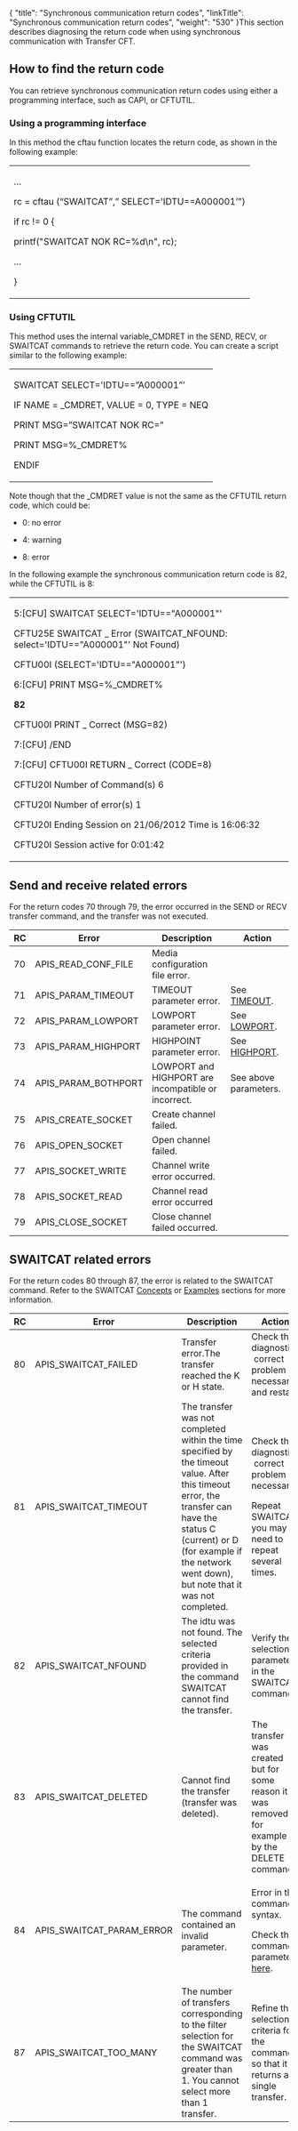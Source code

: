 {
    "title": "Synchronous communication return codes",
    "linkTitle": "Synchronous communication return codes",
    "weight": "530"
}This section describes diagnosing the return code when using synchronous communication with Transfer CFT.

## How to find the return code

You can retrieve synchronous communication return codes using either a programming interface, such as CAPI, or CFTUTIL.

### Using a programming interface

In this method the cftau function locates the return code, as shown in the following example:

<table data-cellspacing="0" data-summary="Reference code example of return code">
<tbody>
<tr class="odd">
<td><p>…</p>
<p>rc = <span>cftau </span>(“SWAITCAT”,” SELECT='IDTU==A000001’”)</p>
<p>if rc != 0 {</p>
<p>printf("SWAITCAT NOK RC=%d\n", rc);</p>
<p>…</p>
<p>}</p></td>
</tr>
</tbody>
</table>

### Using CFTUTIL

This method uses the internal variable\_CMDRET in the SEND, RECV, or SWAITCAT commands to retrieve the return code. You can create a script similar to the following example:

<table data-cellspacing="0" data-summary="Reference code example of script to get return code">
<tbody>
<tr class="odd">
<td><p>SWAITCAT SELECT='IDTU==”A000001”’</p>
<p>IF NAME = _CMDRET, VALUE = 0, TYPE = NEQ</p>
<p>PRINT MSG=”SWAITCAT NOK RC=”</p>
<p>PRINT MSG=%_CMDRET%</p>
<p>ENDIF</p></td>
</tr>
</tbody>
</table>

Note though that the \_CMDRET value is not the same as the CFTUTIL return code, which could be:

-   0: no error
-   4: warning
-   8: error

In the following example the synchronous communication return code is 82, while the CFTUTIL is 8:

<table data-cellspacing="0" data-summary="Reference code example of synchronous communication code">
<tbody>
<tr class="odd">
<td><p>5:[CFU] SWAITCAT SELECT='IDTU=="A000001"'</p>
<p>CFTU25E SWAITCAT _ Error (SWAITCAT_NFOUND: select='IDTU=="A000001"' Not Found)</p>
<p>CFTU00I (SELECT='IDTU=="A000001"')</p>
<p>6:[CFU] PRINT MSG=%_CMDRET%</p>
<p><strong>82</strong></p>
<p>CFTU00I PRINT _ Correct (MSG=82)</p>
<p>7:[CFU] /END</p>
<p>7:[CFU] CFTU00I RETURN _ Correct (<span>CODE=8</span>)</p>
<p>CFTU20I Number of Command(s) 6</p>
<p>CFTU20I Number of error(s) 1</p>
<p>CFTU20I Ending Session on 21/06/2012 Time is 16:06:32</p>
<p>CFTU20I Session active for 0:01:42</p></td>
</tr>
</tbody>
</table>

## Send and receive related errors

For the return codes 70 through 79, the error occurred in the SEND or RECV transfer command, and the transfer was not executed.

<table data-cellspacing="0">
<thead>
<tr class="header">
<th>RC</th>
<th>Error</th>
<th>Description</th>
<th>Action</th>
</tr>
</thead>
<tbody>
<tr class="odd">
<td>70</td>
<td>APIS_READ_CONF_FILE</td>
<td>Media configuration file error.</td>
<td> </td>
</tr>
<tr class="even">
<td>71</td>
<td>APIS_PARAM_TIMEOUT</td>
<td>TIMEOUT parameter error.</td>
<td>See <a href="../../../c_intro_userinterfaces/command_summary/parameter_intro/timeout">TIMEOUT</a>.</td>
</tr>
<tr class="odd">
<td>72</td>
<td>APIS_PARAM_LOWPORT</td>
<td>LOWPORT parameter error.</td>
<td>See <a href="../../../c_intro_userinterfaces/command_summary/parameter_intro/lowport">LOWPORT</a>.</td>
</tr>
<tr class="even">
<td>73</td>
<td>APIS_PARAM_HIGHPORT</td>
<td>HIGHPOINT parameter error.</td>
<td>See <a href="../../../c_intro_userinterfaces/command_summary/parameter_intro/highport">HIGHPORT</a>.</td>
</tr>
<tr class="odd">
<td>74</td>
<td>APIS_PARAM_BOTHPORT</td>
<td>LOWPORT and HIGHPORT are incompatible or incorrect.</td>
<td>See above parameters.</td>
</tr>
<tr class="even">
<td>75</td>
<td>APIS_CREATE_SOCKET</td>
<td>Create channel failed.</td>
<td> </td>
</tr>
<tr class="odd">
<td>76</td>
<td>APIS_OPEN_SOCKET</td>
<td>Open channel failed.</td>
<td> </td>
</tr>
<tr class="even">
<td>77</td>
<td>APIS_SOCKET_WRITE</td>
<td>Channel write error occurred.</td>
<td> </td>
</tr>
<tr class="odd">
<td>78</td>
<td>APIS_SOCKET_READ</td>
<td>Channel read error occurred</td>
<td> </td>
</tr>
<tr class="even">
<td>79</td>
<td>APIS_CLOSE_SOCKET</td>
<td>Close channel failed occurred.</td>
<td> </td>
</tr>
</tbody>
</table>

## SWAITCAT related errors

For the return codes 80 through 87, the error is related to the SWAITCAT command. Refer to the SWAITCAT [Concepts](../../../c_intro_userinterfaces/about_cftutil/managing_transfer_states/swaitcat_concepts) or [Examples](../../../c_intro_userinterfaces/about_cftutil/managing_transfer_states/sync_transfer_request_tasks) sections for more information.

<table data-cellspacing="0">
<thead>
<tr class="header">
<th>RC</th>
<th>Error</th>
<th>Description</th>
<th>Action</th>
</tr>
</thead>
<tbody>
<tr class="odd">
<td>80</td>
<td>APIS_SWAITCAT_FAILED</td>
<td>Transfer error.The transfer reached the K or H state.</td>
<td>Check the diagnostic,  correct problem if necessary, and restart.</td>
</tr>
<tr class="even">
<td>81</td>
<td>APIS_SWAITCAT_TIMEOUT</td>
<td>The transfer was not completed within the time specified by the timeout value. After this timeout error, the transfer can have the status C (current) or D (for example if the network went down), but note that it was not completed.</td>
<td><p>Check the diagnostic,  correct problem if necessary.</p>
<p>Repeat SWAITCAT, you may need to repeat several times.</p></td>
</tr>
<tr class="odd">
<td>82</td>
<td>APIS_SWAITCAT_NFOUND</td>
<td>The idtu was not found. The selected criteria provided in the command SWAITCAT cannot find the transfer.</td>
<td>Verify the selection parameters in the SWAITCAT command.</td>
</tr>
<tr class="even">
<td>83</td>
<td>APIS_SWAITCAT_DELETED</td>
<td>Cannot find the transfer (transfer was deleted).</td>
<td>The transfer was created but for some reason it was removed, for example by the DELETE command.</td>
</tr>
<tr class="odd">
<td>84</td>
<td>APIS_SWAITCAT_PARAM_ERROR</td>
<td>The command contained an invalid parameter.</td>
<td data-mc-conditions="axway_conditions.ScreenOnly"><p>Error in the command syntax.</p>
<p>Check the command parameters <a href="../../../c_intro_userinterfaces/about_cftutil/managing_transfer_states/sync_transfer_request_tasks">here</a>.</p></td>
</tr>
<tr class="even">
<td>87</td>
<td>APIS_SWAITCAT_TOO_MANY</td>
<td>The number of transfers corresponding to the filter selection for the SWAITCAT command was greater than 1. You cannot select more than 1 transfer.</td>
<td>Refine the selection criteria for the command so that it returns a single transfer.</td>
</tr>
</tbody>
</table>
